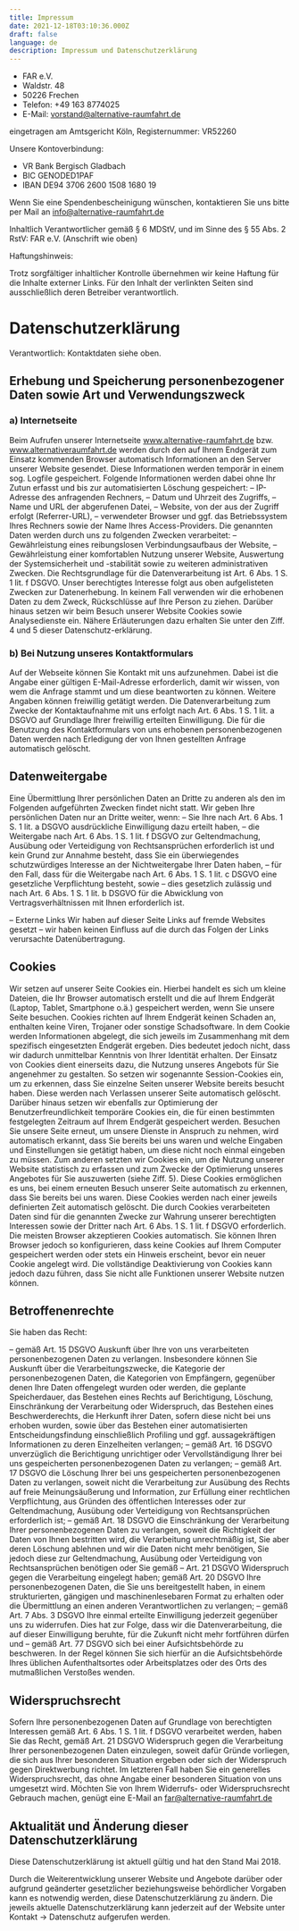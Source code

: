 ```yaml
---
title: Impressum
date: 2021-12-18T03:10:36.000Z
draft: false
language: de
description: Impressum und Datenschutzerklärung
---
```


* FAR e.V.
* Waldstr. 48
* 50226 Frechen
* Telefon: +49 163 8774025
* E-Mail: vorstand@alternative-raumfahrt.de

eingetragen am Amtsgericht Köln, Registernummer: VR52260

Unsere Kontoverbindung:

* VR Bank Bergisch Gladbach
* BIC GENODED1PAF
* IBAN DE94 3706 2600 1508 1680 19

Wenn Sie eine Spendenbescheinigung wünschen, kontaktieren Sie uns bitte per Mail an info@alternative-raumfahrt.de

Inhaltlich Verantwortlicher gemäß § 6 MDStV, und im Sinne des § 55 Abs. 2 RstV: FAR e.V. (Anschrift wie oben)

Haftungshinweis:

Trotz sorgfältiger inhaltlicher Kontrolle übernehmen wir keine Haftung für die Inhalte externer Links. Für den Inhalt der verlinkten Seiten sind ausschließlich deren Betreiber verantwortlich.

# Datenschutzerklärung

Verantwortlich: Kontaktdaten siehe oben.

## Erhebung und Speicherung personenbezogener Daten sowie Art und Verwendungszweck

### a) Internetseite

Beim Aufrufen unserer Internetseite www.alternative-raumfahrt.de bzw. www.alternativeraumfahrt.de werden durch den
auf Ihrem Endgerät zum Einsatz kommenden Browser automatisch
Informationen an den Server unserer Website gesendet. Diese
Informationen werden temporär in einem sog. Logfile gespeichert.
Folgende Informationen werden dabei ohne Ihr Zutun erfasst und bis zur
automatisierten Löschung gespeichert:
– IP-Adresse des anfragenden Rechners,
– Datum und Uhrzeit des Zugriffs,
– Name und URL der abgerufenen Datei,
– Website, von der aus der Zugriff erfolgt (Referrer-URL),
– verwendeter Browser und ggf. das Betriebssystem Ihres Rechners sowie
der Name Ihres Access-Providers.
Die genannten Daten werden durch uns zu folgenden Zwecken verarbeitet:
– Gewährleistung eines reibungslosen Verbindungsaufbaus der Website,
– Gewährleistung einer komfortablen Nutzung unserer Website, Auswertung
der Systemsicherheit und -stabilität sowie zu weiteren administrativen
Zwecken.
Die Rechtsgrundlage für die Datenverarbeitung ist Art. 6 Abs. 1 S. 1
lit. f DSGVO. Unser berechtigtes Interesse folgt aus oben aufgelisteten
Zwecken zur Datenerhebung. In keinem Fall verwenden wir die erhobenen
Daten zu dem Zweck, Rückschlüsse auf Ihre Person zu ziehen.
Darüber hinaus setzen wir beim Besuch unserer Website Cookies sowie
Analysedienste ein. Nähere Erläuterungen dazu erhalten Sie unter den
Ziff. 4 und 5 dieser Datenschutz-erklärung.

### b) Bei Nutzung unseres Kontaktformulars

Auf der Webseite können Sie Kontakt mit uns aufzunehmen. Dabei ist die
Angabe einer gültigen E-Mail-Adresse erforderlich, damit wir wissen,
von wem die Anfrage stammt und um diese beantworten zu können. Weitere
Angaben können freiwillig getätigt werden. Die Datenverarbeitung zum
Zwecke der Kontaktaufnahme mit uns erfolgt nach Art. 6 Abs. 1 S. 1 lit.
a DSGVO auf Grundlage Ihrer freiwillig erteilten Einwilligung. Die für
die Benutzung des Kontaktformulars von uns erhobenen personenbezogenen
Daten werden nach Erledigung der von Ihnen gestellten Anfrage
automatisch gelöscht.

## Datenweitergabe

Eine Übermittlung Ihrer persönlichen Daten an Dritte zu anderen als den
im Folgenden aufgeführten Zwecken findet nicht statt.
Wir geben Ihre persönlichen Daten nur an Dritte weiter, wenn:
– Sie Ihre nach Art. 6 Abs. 1 S. 1 lit. a DSGVO ausdrückliche
Einwilligung dazu erteilt haben,
– die Weitergabe nach Art. 6 Abs. 1 S. 1 lit. f DSGVO zur
Geltendmachung, Ausübung oder Verteidigung von Rechtsansprüchen
erforderlich ist und kein Grund zur Annahme besteht, dass Sie ein
überwiegendes schutzwürdiges Interesse an der Nichtweitergabe Ihrer
Daten haben,
– für den Fall, dass für die Weitergabe nach Art. 6 Abs. 1 S. 1 lit. c
DSGVO eine gesetzliche Verpflichtung besteht, sowie
– dies gesetzlich zulässig und nach Art. 6 Abs. 1 S. 1 lit. b DSGVO für
die Abwicklung von Vertragsverhältnissen mit Ihnen erforderlich ist.

– Externe Links
Wir haben auf dieser Seite Links auf fremde Websites gesetzt – wir haben
keinen Einfluss auf die durch das Folgen der Links verursachte Datenübertragung.

## Cookies

Wir setzen auf unserer Seite Cookies ein. Hierbei handelt es sich um
kleine Dateien, die Ihr Browser automatisch erstellt und die auf Ihrem
Endgerät (Laptop, Tablet, Smartphone o.ä.) gespeichert werden, wenn Sie
unsere Seite besuchen. Cookies richten auf Ihrem Endgerät keinen
Schaden an, enthalten keine Viren, Trojaner oder sonstige Schadsoftware.
In dem Cookie werden Informationen abgelegt, die sich jeweils im
Zusammenhang mit dem spezifisch eingesetzten Endgerät ergeben. Dies
bedeutet jedoch nicht, dass wir dadurch unmittelbar Kenntnis von Ihrer
Identität erhalten.
Der Einsatz von Cookies dient einerseits dazu, die Nutzung unseres
Angebots für Sie angenehmer zu gestalten. So setzen wir sogenannte
Session-Cookies ein, um zu erkennen, dass Sie einzelne Seiten unserer
Website bereits besucht haben. Diese werden nach Verlassen unserer
Seite automatisch gelöscht.
Darüber hinaus setzen wir ebenfalls zur Optimierung der
Benutzerfreundlichkeit temporäre Cookies ein, die für einen bestimmten
festgelegten Zeitraum auf Ihrem Endgerät gespeichert werden. Besuchen
Sie unsere Seite erneut,
um unsere Dienste in Anspruch zu nehmen, wird
automatisch erkannt, dass Sie bereits bei uns waren und welche Eingaben
und Einstellungen sie getätigt haben, um diese nicht noch einmal
eingeben zu müssen.
Zum anderen setzten wir Cookies ein, um die Nutzung unserer Website
statistisch zu erfassen und zum Zwecke der Optimierung unseres
Angebotes für Sie auszuwerten (siehe Ziff. 5). Diese Cookies
ermöglichen es uns, bei einem erneuten Besuch unserer Seite automatisch
zu erkennen, dass Sie bereits bei uns waren. Diese Cookies werden nach
einer jeweils definierten Zeit automatisch gelöscht. Die durch Cookies
verarbeiteten Daten sind für die genannten Zwecke zur Wahrung
unserer berechtigten Interessen
sowie der Dritter nach Art. 6 Abs. 1 S. 1 lit. f DSGVO erforderlich.
Die meisten Browser akzeptieren Cookies automatisch. Sie können Ihren
Browser jedoch so konfigurieren, dass keine Cookies auf Ihrem Computer
gespeichert werden oder stets ein Hinweis erscheint, bevor ein neuer
Cookie angelegt wird. Die vollständige Deaktivierung von Cookies kann
jedoch dazu führen, dass Sie nicht alle Funktionen unserer Website
nutzen können.

## Betroffenenrechte

Sie haben das Recht:

– gemäß Art. 15 DSGVO Auskunft über Ihre von uns verarbeiteten
personenbezogenen Daten zu verlangen. Insbesondere können Sie Auskunft
über die Verarbeitungszwecke, die Kategorie der personenbezogenen
Daten, die Kategorien von Empfängern, gegenüber denen Ihre Daten
offengelegt wurden oder werden, die geplante Speicherdauer, das
Bestehen eines Rechts auf Berichtigung, Löschung, Einschränkung der
Verarbeitung oder Widerspruch, das Bestehen eines Beschwerderechts, die
Herkunft ihrer Daten, sofern diese nicht bei uns erhoben wurden, sowie
über das Bestehen einer automatisierten Entscheidungsfindung
einschließlich Profiling und ggf. aussagekräftigen Informationen zu
deren Einzelheiten verlangen;
– gemäß Art. 16 DSGVO unverzüglich die Berichtigung unrichtiger oder
Vervollständigung Ihrer bei uns gespeicherten personenbezogenen Daten
zu verlangen;
– gemäß Art. 17 DSGVO die Löschung Ihrer bei uns gespeicherten
personenbezogenen Daten zu verlangen, soweit nicht die Verarbeitung zur
Ausübung des Rechts auf freie Meinungsäußerung und Information, zur
Erfüllung einer rechtlichen Verpflichtung, aus Gründen des öffentlichen
Interesses oder zur Geltendmachung, Ausübung oder Verteidigung von
Rechtsansprüchen erforderlich ist;
– gemäß Art. 18 DSGVO die Einschränkung der Verarbeitung Ihrer
personenbezogenen Daten zu verlangen, soweit die Richtigkeit der Daten
von Ihnen bestritten wird, die Verarbeitung unrechtmäßig ist, Sie aber
deren Löschung ablehnen und wir die Daten nicht mehr benötigen, Sie
jedoch diese zur Geltendmachung, Ausübung oder Verteidigung von
Rechtsansprüchen benötigen oder Sie gemäß
– Art. 21 DSGVO Widerspruch gegen die Verarbeitung eingelegt haben;
gemäß Art. 20 DSGVO Ihre personenbezogenen Daten, die Sie uns
bereitgestellt haben, in einem strukturierten, gängigen und
maschinenlesebaren Format zu erhalten oder die Übermittlung an einen
anderen Verantwortlichen zu verlangen;
– gemäß Art. 7 Abs. 3 DSGVO Ihre einmal erteilte Einwilligung jederzeit
gegenüber uns zu widerrufen. Dies hat zur Folge, dass wir die
Datenverarbeitung, die auf dieser Einwilligung beruhte, für die Zukunft
nicht mehr fortführen dürfen und
– gemäß Art. 77 DSGVO sich bei einer Aufsichtsbehörde zu beschweren. In
der Regel können Sie sich hierfür an die Aufsichtsbehörde Ihres
üblichen Aufenthaltsortes oder Arbeitsplatzes oder des Orts des
mutmaßlichen Verstoßes wenden.

## Widerspruchsrecht

Sofern Ihre personenbezogenen Daten auf Grundlage von berechtigten
Interessen gemäß Art. 6 Abs. 1 S. 1 lit. f DSGVO verarbeitet werden,
haben Sie das Recht, gemäß Art. 21 DSGVO Widerspruch gegen die
Verarbeitung Ihrer personenbezogenen Daten einzulegen, soweit dafür
Gründe vorliegen, die sich aus Ihrer besonderen Situation ergeben oder
sich der Widerspruch gegen Direktwerbung richtet. Im letzteren Fall
haben Sie ein generelles Widerspruchsrecht, das ohne Angabe einer
besonderen Situation von uns umgesetzt wird. Möchten Sie von Ihrem
Widerrufs- oder Widerspruchsrecht Gebrauch machen, genügt eine E-Mail
an far@alternative-raumfahrt.de

## Aktualität und Änderung dieser Datenschutzerklärung

Diese Datenschutzerklärung ist aktuell gültig und hat den Stand Mai
2018.

Durch die Weiterentwicklung unserer Website und Angebote darüber oder
aufgrund geänderter gesetzlicher beziehungsweise behördlicher Vorgaben
kann es notwendig werden, diese Datenschutzerklärung zu ändern. Die
jeweils aktuelle Datenschutzerklärung kann jederzeit auf der Website
unter Kontakt -> Datenschutz aufgerufen werden.
